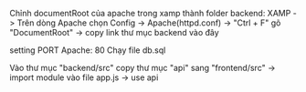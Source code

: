 Chỉnh documentRoot của apache trong xamp thành folder backend: 
XAMP -> Trên dòng Apache chọn Config -> Apache(httpd.conf) -> "Ctrl + F" gõ "DocumentRoot" -> copy link thư mục backend vào đây

setting PORT Apache: 80
Chạy file db.sql

Vào thư mục "backend/src" copy thư mục "api" sang "frontend/src" -> import module vào file app.js -> use api
